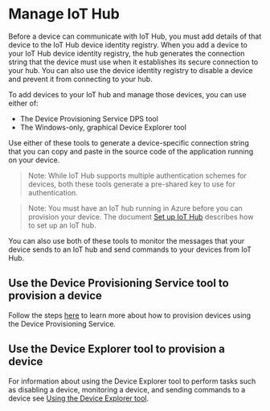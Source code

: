 # Manage IoT Hub

Before a device can communicate with IoT Hub, you must add details of that device to the IoT Hub device identity registry. When you add a device to your IoT Hub device identity registry, the hub generates the connection string that the device must use when it establishes its secure connection to your hub. You can also use the device identity registry to disable a device and prevent it from connecting to your hub.

To add devices to your IoT hub and manage those devices, you can use either of:

- The Device Provisioning Service DPS tool
- The Windows-only, graphical Device Explorer tool

Use either of these tools to generate a device-specific connection string that you can copy and paste in the source code of the application running on your device. 
 
> Note: While IoT Hub supports multiple authentication schemes for devices, both these tools generate a pre-shared key to use for authentication.

> Note: You must have an IoT hub running in Azure before you can provision your device. The document [Set up IoT Hub][setup-iothub] describes how to set up an IoT hub.

You can also use both of these tools to monitor the messages that your device sends to an IoT hub and send commands to your devices from IoT Hub.

<a name="dps"/>

## Use the Device Provisioning Service tool to provision a device

Follow the steps [here](https://docs.microsoft.com/en-us/azure/iot-dps/) to learn more about how to provision devices using the Device Provisioning Service.

<a name="device-explorer"/>

## Use the Device Explorer tool to provision a device

For information about using the Device Explorer tool to perform tasks such as disabling a device, monitoring a device, and sending commands to a device see [Using the Device Explorer tool][lnk-device-explorer-docs].


[img-getstarted1]: media/device_explorer/iotgetstart1.png
[img-getstarted2]: media/device_explorer/iotgetstart2.png
[img-getstarted3]: media/device_explorer/iotgetstart3.png
[img-getstarted4]: media/device_explorer/iotgetstart4.png
[img-connstr]: media/device_explorer/connstr.png

[lnk-this-repo]: https://github.com/Azure/azure-iot-sdks
[setup-iothub]: setup_iothub.md
[lnk-install-iothub-explorer]: https://github.com/Azure/iothub-explorer#installing-iothub-explorer
[lnk-iothub-explorer-identity]: https://github.com/Azure/iothub-explorer#working-with-the-device-identity-registry
[lnk-iothub-explorer-devices]: https://github.com/Azure/iothub-explorer#working-with-devices
[lnk-device-explorer-docs]: ../tools/DeviceExplorer/readme.md
